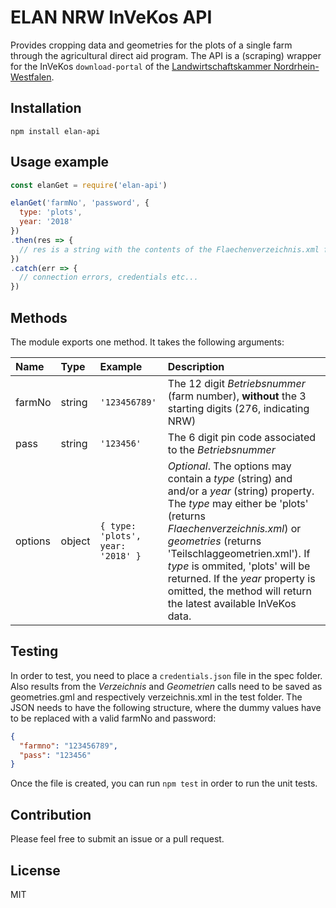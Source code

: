 # ELAN NRW InVeKos API
Provides cropping data and geometries for the plots of a single farm through the agricultural direct aid program.
The API is a (scraping) wrapper for the InVeKos `download-portal` of the [Landwirtschaftskammer Nordrhein-Westfalen](https://www.landwirtschaftskammer.de/).

## Installation
```
npm install elan-api
```

## Usage example
```js
const elanGet = require('elan-api')

elanGet('farmNo', 'password', {
  type: 'plots',
  year: '2018'
})
.then(res => {
  // res is a string with the contents of the Flaechenverzeichnis.xml file provided by ELAN
})
.catch(err => {
  // connection errors, credentials etc...
})
```

## Methods
The module exports one method. It takes the following arguments:

| Name    | Type   | Example                           | Description                                                                                                                                                                                                                                                                                                                                                          |
|:--------|:-------|:----------------------------------|:---------------------------------------------------------------------------------------------------------------------------------------------------------------------------------------------------------------------------------------------------------------------------------------------------------------------------------------------------------------------|
| farmNo  | string | `'123456789'`                     | The 12 digit *Betriebsnummer* (farm number), **without** the 3 starting digits (276, indicating NRW)                                                                                                                                                                                                                                                                 |
| pass    | string | `'123456'`                        | The 6 digit pin code associated to the *Betriebsnummer*                                                                                                                                                                                                                                                                                                              |
| options | object | `{ type: 'plots', year: '2018' }` | *Optional*. The options may contain a *type* (string) and and/or a *year* (string) property. The *type* may either be 'plots' (returns *Flaechenverzeichnis.xml*) or *geometries* (returns 'Teilschlaggeometrien.xml'). If *type* is ommited, 'plots' will be returned. If the *year* property is omitted, the method will return the latest available InVeKos data. |

## Testing
In order to test, you need to place a `credentials.json` file in the spec folder. Also results from the *Verzeichnis* and *Geometrien* calls need to be saved as geometries.gml and respectively verzeichnis.xml in the test folder.
The JSON needs to have the following structure, where the dummy values have to be replaced with a valid farmNo and password:

```json
{
  "farmno": "123456789",
  "pass": "123456"
}
```

Once the file is created, you can run `npm test` in order to run the unit tests.

## Contribution
Please feel free to submit an issue or a pull request.

## License
MIT
